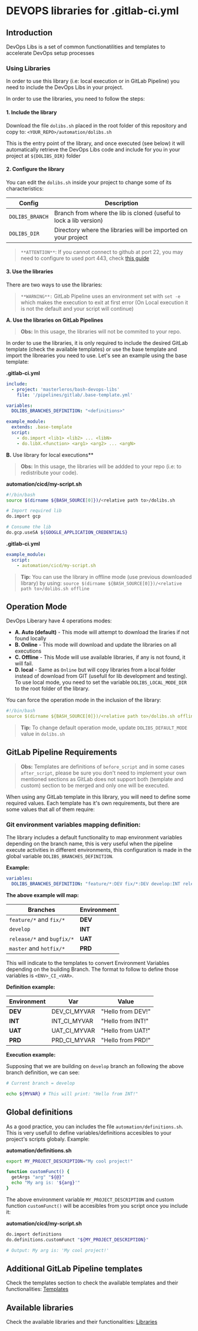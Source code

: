 # DEVOPS libraries for .gitlab-ci.yml #

## Introduction
DevOps Libs is a set of common functionatilities and templates to accelerate DevOps setup processes

### Using Libraries
In order to use this library (i.e: local execution or in GitLab Pipeline) you need to include the DevOps Libs in your project.

In order to use the libraries, you need to follow the steps:

#### 1. Include the library
Download the file `dolibs.sh` placed in the root folder of this repository and copy to: `<YOUR_REPO>/automation/dolibs.sh`

This is the entry point of the library, and once executed (see below) it will automatically retrieve the DevOps Libs code and include for you in your project at `${DOLIBS_DIR}` folder

#### 2. Configure the library

You can edit the `dolibs.sh` inside your project to change some of its characteristics:

|Config|Description|
|-|-|
|`DOLIBS_BRANCH`|Branch from where the lib is cloned (useful to lock a lib version)|
|`DOLIBS_DIR`|Directory where the libraries will be imported on your project|

> `**ATTENTION**`: If you cannot connect to github at port 22, you may need to configure to used port 443, check [this guide](https://help.github.com/en/github/authenticating-to-github/using-ssh-over-the-https-port)

#### 3. Use the libraries
There are two ways to use the libraries:
> `**WARNING**:` GitLab Pipeline uses an environment set with `set -e` which makes the execution to exit at first error (On Local execution it is not the default and your script will continue)

**A. Use the libraries on GitLab Pipelines**
> **Obs:** In this usage, the libraries will not be commited to your repo.

In order to use the libraries, it is only required to include the desired GitLab template (check the available templates) or use the base template and import the librearies you need to use. Let's see an example using the base template:

**.gitlab-ci.yml**
``` yaml
include:
  - project: 'masterleros/bash-devops-libs'
    file: '/pipelines/gitlab/.base-template.yml'

variables:
  DOLIBS_BRANCHES_DEFINITION: "<definitions>"

example_module:
  extends: .base-template
  script:
    - do.import <lib1> <lib2> ... <libN>
    - do.libX.<function> <arg1> <arg2> ... <argN>
```

**B.** Use library for local executions**
> **Obs:** In this usage, the libraries will be addded to your repo (i.e: to redistribute your code).

**automation/cicd/my-script.sh**
``` sh
#!/bin/bash
source $(dirname ${BASH_SOURCE[0]})/<relative path to>/dolibs.sh

# Import required lib
do.import gcp

# Consume the lib
do.gcp.useSA ${GOOGLE_APPLICATION_CREDENTIALS}
```

**.gitlab-ci.yml**
``` yaml
example_module:
  script:
    - automation/cicd/my-script.sh
```

> **Tip:** You can use the library in offline mode (use previous downloaded library) by using: `source $(dirname ${BASH_SOURCE[0]})/<relative path to>/dolibs.sh offline`

## Operation Mode
DevOps Liberary have 4 operations modes:

  - **A. Auto (default)** - This mode will attempt to download the liraries if not found locally
  - **B. Online** - This mode will download and update the libraries on all executions
  - **C. Offline** - This Mode will use available libraries, if any is not found, it will fail.
  - **D. local** - Same as `Online` but will copy libraries from a local folder instead of download from GIT (usefull for lib development and testing). To use local mode, you need to set the variable `DOLIBS_LOCAL_MODE_DIR` to the root folder of the library.

You can force the operation mode in the inclusion of the library:
``` yaml
#!/bin/bash
source $(dirname ${BASH_SOURCE[0]})/<relative path to>/dolibs.sh offline # or online
```
> **Tip:** To change default operation mode, update `DOLIBS_DEFAULT_MODE` value in `dolibs.sh`

## GitLab Pipeline Requirements
> **Obs:** Templates are definitions of `before_script` and in some cases `after_script`, please be sure you don't need to implement your own mentioned sections as GitLab does not support both (template and custom) section to be merged and only one will be executed.

When using any GitLab template in this library, you will need to define some required values. Each template has it's own requirements, but there are some values that all of them require:

### Git environment variables mapping definition:
The library includes a default functionality to map environment variables depending on the branch name, this is very useful when the pipeline execute activities in different environments, this configuration is made in the global variable `DOLIBS_BRANCHES_DEFINITION`.

**Example:**
``` yaml
variables:
  DOLIBS_BRANCHES_DEFINITION: "feature/*:DEV fix/*:DEV develop:INT release/*:HML bugfix/*:HML master:PRD hotfix/*:PRD"
```

**The above example will map:**

| Branches | Environment |
|-|-|
| `feature/*` and `fix/*` | **DEV** |
| `develop` | **INT** |
| `release/*` and `bugfix/*` | **UAT** |
| `master` and `hotfix/*` | **PRD** |

This will indicate to the templates to convert Environment Variables depending on the building Branch. The format to follow to define those variables is `<ENV>_CI_<VAR>`.

**Definition example:**

| Environment | Var | Value |
|-|-|-|
| **DEV** | DEV_CI_MYVAR | "Hello from DEV!" |
| **INT** | INT_CI_MYVAR | "Hello from INT!" |
| **UAT** | UAT_CI_MYVAR | "Hello from UAT!" |
| **PRD** | PRD_CI_MYVAR | "Hello from PRD!" |

**Execution example:**

Supposing that we are building on `develop` branch an following the above branch definition, we can see:
``` sh
# Current branch = develop

echo ${MYVAR} # This will print: "Hello from INT!"
```

## Global definitions
As a good practice, you can includes the file `automation/definitions.sh`. This is very usefull to define variables/definitions accesibles to your project's scripts globaly. Example:

**automation/definitions.sh**
``` sh
export MY_PROJECT_DESCRIPTION="My cool project!"

function customFunct() {
  getArgs "arg" "${@}"
  echo "My arg is: '${arg}'"
}
```

The above environment variable `MY_PROJECT_DESCRIPTION` and custom function `customFunct()` will be accesibles from you script once you include it:

**automation/cicd/my-script.sh**
``` sh
do.import definitions
do.definitions.customFunct "${MY_PROJECT_DESCRIPTION}"

# Output: My arg is: 'My cool project!'
```

## Additional GitLab Pipeline templates
Check the templates section to check the available templates and their functionalities: [Templates](pipelines/gitlab/README.md)

## Available libraries
Check the available libraries and their functionalities: [Libraries](libs/README.md)
